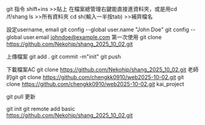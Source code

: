 git 指令
shift+ins >>貼上
在檔案總管理右鍵能直接進資料夾，或是用cd /f/shang
ls >>所有資料夾
cd sh(輸入一半按tab) >>補齊檔名

設定username, email
git config --global user.name "John Doe"
git config --global user.email johndoe@example.com
第一次使用
git clone https://github.com/Nekohip/shang_2025_10_02.git

上傳檔案
git add .
git commit -m"init"
git push

下載檔案AC
git clone https://github.com/Nekohip/shang_2025_10_02.git
老師的git
git clone https://github.com/chengkk0910/web2025-10-02.git
git clone https://github.com/chengkk0910/web2025-10-02.git kai_project

git pull 更新

git init
git remote add basic  https://github.com/Nekohip/shang_2025_10_02.git